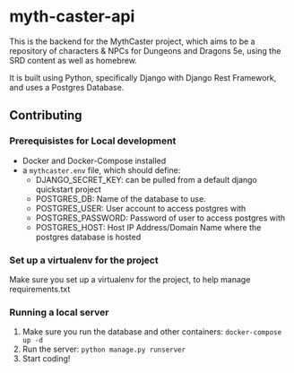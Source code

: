 # myth-caster-api

This is the backend for the MythCaster project, which aims to be a repository of characters & NPCs for Dungeons and Dragons 5e, using the SRD content as well as homebrew.

It is built using Python, specifically Django with Django Rest Framework, and uses a Postgres Database.

## Contributing

### Prerequisistes for Local development

- Docker and Docker-Compose installed
- a `mythcaster.env` file, which should define:
    - DJANGO_SECRET_KEY: can be pulled from a default django quickstart project
    - POSTGRES_DB: Name of the database to use.
    - POSTGRES_USER: User account to access postgres with
    - POSTGRES_PASSWORD: Password of user to access postgres with
    - POSTGRES_HOST: Host IP Address/Domain Name where the postgres database is hosted

### Set up a virtualenv for the project

Make sure you set up a virtualenv for the project, to help manage requirements.txt

### Running a local server

1. Make sure you run the database and other containers: `docker-compose up -d`
2. Run the server: `python manage.py runserver`
3. Start coding!
